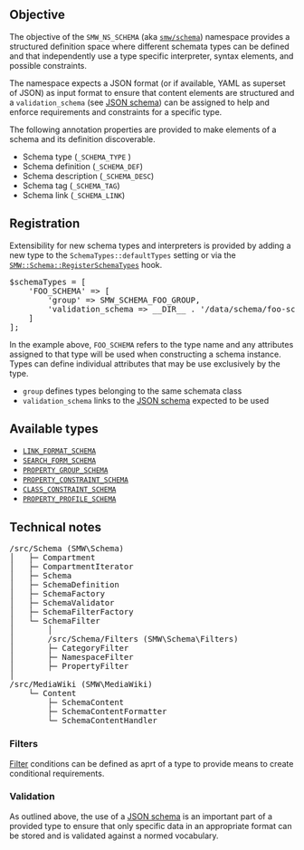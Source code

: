 ## Objective

The objective of the `SMW_NS_SCHEMA` (aka [`smw/schema`][ns:schema]) namespace provides a structured definition space where different schemata  types can be defined and that independently use a type specific interpreter, syntax elements, and possible constraints.

The namespace expects a JSON format (or if available, YAML as superset of JSON) as input format to ensure that content elements are structured and a `validation_schema` (see [JSON schema][json:schema]) can be assigned to help and enforce requirements and constraints for a specific type.

The following annotation properties are provided to make elements of a schema and its definition discoverable.

* Schema type (`_SCHEMA_TYPE` )
* Schema definition (`_SCHEMA_DEF`)
* Schema description (`_SCHEMA_DESC`)
* Schema tag (`_SCHEMA_TAG`)
* Schema link (`_SCHEMA_LINK`)

## Registration

Extensibility for new schema types and interpreters is provided by adding a new type to the `SchemaTypes::defaultTypes` setting or via the [`SMW::Schema::RegisterSchemaTypes`][SMW::Schema::RegisterSchemaTypes] hook.

<pre>
$schemaTypes = [
	'FOO_SCHEMA' => [
		'group' => SMW_SCHEMA_FOO_GROUP,
		'validation_schema => __DIR__ . '/data/schema/foo-schema.v1.json',
	]
];
</pre>

In the example above, `FOO_SCHEMA` refers to the type name and any attributes assigned to that type will be used when constructing a schema instance. Types can define individual attributes that may be use exclusively by the type.
 - `group` defines types belonging to the same schemata class
 - `validation_schema` links to the [JSON schema][json:schema] expected to be used

## Available types

- [`LINK_FORMAT_SCHEMA`](https://github.com/SemanticMediaWiki/SemanticMediaWiki/blob/master/src/Schema/docs/link.format.md)
- [`SEARCH_FORM_SCHEMA`](https://github.com/SemanticMediaWiki/SemanticMediaWiki/blob/master/src/Schema/docs/search.form.md)
- [`PROPERTY_GROUP_SCHEMA`](https://github.com/SemanticMediaWiki/SemanticMediaWiki/blob/master/src/Schema/docs/property.group.md)
- [`PROPERTY_CONSTRAINT_SCHEMA`](https://github.com/SemanticMediaWiki/SemanticMediaWiki/blob/master/src/Schema/docs/property.constraint.md)
- [`CLASS_CONSTRAINT_SCHEMA`](https://github.com/SemanticMediaWiki/SemanticMediaWiki/blob/master/src/Schema/docs/class.constraint.md)
- [`PROPERTY_PROFILE_SCHEMA`](https://github.com/SemanticMediaWiki/SemanticMediaWiki/blob/master/src/Schema/docs/property.profile.md)

## Technical notes

<pre>
/src/Schema (SMW\Schema)
│	├─ Compartment
│	├─ CompartmentIterator
│	├─ Schema
│	├─ SchemaDefinition
│	├─ SchemaFactory
│	├─ SchemaValidator
│	├─ SchemaFilterFactory
│	└─ SchemaFilter
│		│
│		/src/Schema/Filters (SMW\Schema\Filters)
│		├─ CategoryFilter
│		├─ NamespaceFilter
│		├─ PropertyFilter
│
/src/MediaWiki (SMW\MediaWiki)
	└─ Content
		├─ SchemaContent
		├─ SchemaContentFormatter
		└─ SchemaContentHandler
</pre>

### Filters

[Filter](https://github.com/SemanticMediaWiki/SemanticMediaWiki/blob/master/src/Schema/docs/filter.md) conditions can be defined as aprt of a type to provide means to create conditional requirements.

### Validation

As outlined above, the use of a [JSON schema][json:schema] is an important part of a provided type to ensure that only specific data in an appropriate format can be stored and is validated against a normed vocabulary.

[ns:schema]: https://www.semantic-mediawiki.org/wiki/Help:Schema
[json:schema]: http://json-schema.org/
[SMW::Schema::RegisterSchemaTypes]: https://github.com/SemanticMediaWiki/SemanticMediaWiki/blob/master/docs/technical/hooks/hook.schema.registerschematypes.md
